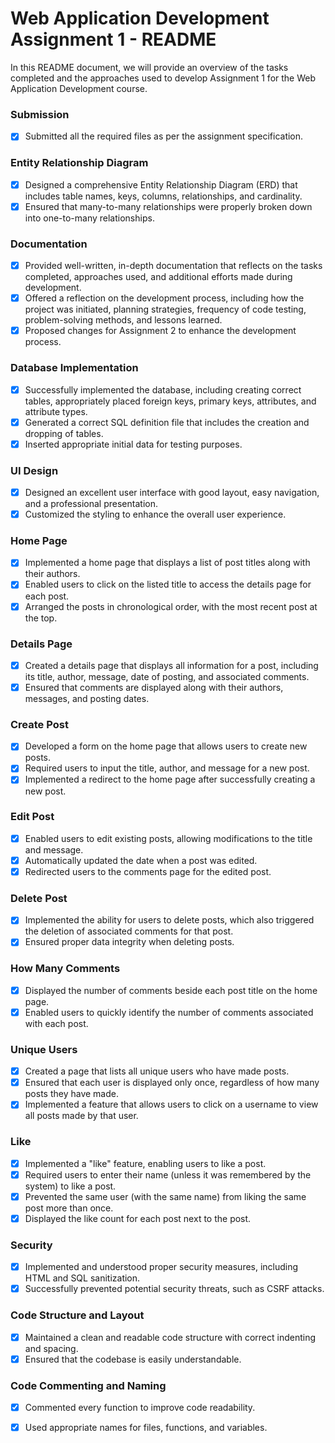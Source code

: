 # Web Application Development Assignment 1 - README

In this README document, we will provide an overview of the tasks completed and the approaches used to develop Assignment 1 for the Web Application Development course.

### Submission
- [x] Submitted all the required files as per the assignment specification.

### Entity Relationship Diagram
- [x] Designed a comprehensive Entity Relationship Diagram (ERD) that includes table names, keys, columns, relationships, and cardinality.
- [x] Ensured that many-to-many relationships were properly broken down into one-to-many relationships.

### Documentation
- [x] Provided well-written, in-depth documentation that reflects on the tasks completed, approaches used, and additional efforts made during development.
- [x] Offered a reflection on the development process, including how the project was initiated, planning strategies, frequency of code testing, problem-solving methods, and lessons learned.
- [x] Proposed changes for Assignment 2 to enhance the development process.

### Database Implementation
- [x] Successfully implemented the database, including creating correct tables, appropriately placed foreign keys, primary keys, attributes, and attribute types.
- [x] Generated a correct SQL definition file that includes the creation and dropping of tables.
- [x] Inserted appropriate initial data for testing purposes.

### UI Design
- [x] Designed an excellent user interface with good layout, easy navigation, and a professional presentation.
- [x] Customized the styling to enhance the overall user experience.

### Home Page
- [x] Implemented a home page that displays a list of post titles along with their authors.
- [x] Enabled users to click on the listed title to access the details page for each post.
- [x] Arranged the posts in chronological order, with the most recent post at the top.

### Details Page
- [x] Created a details page that displays all information for a post, including its title, author, message, date of posting, and associated comments.
- [x] Ensured that comments are displayed along with their authors, messages, and posting dates.

### Create Post
- [x] Developed a form on the home page that allows users to create new posts.
- [x] Required users to input the title, author, and message for a new post.
- [x] Implemented a redirect to the home page after successfully creating a new post.

### Edit Post
- [x] Enabled users to edit existing posts, allowing modifications to the title and message.
- [x] Automatically updated the date when a post was edited.
- [x] Redirected users to the comments page for the edited post.

### Delete Post
- [x] Implemented the ability for users to delete posts, which also triggered the deletion of associated comments for that post.
- [x] Ensured proper data integrity when deleting posts.

### How Many Comments
- [x] Displayed the number of comments beside each post title on the home page.
- [x] Enabled users to quickly identify the number of comments associated with each post.

### Unique Users
- [x] Created a page that lists all unique users who have made posts.
- [x] Ensured that each user is displayed only once, regardless of how many posts they have made.
- [x] Implemented a feature that allows users to click on a username to view all posts made by that user.

### Like
- [x] Implemented a "like" feature, enabling users to like a post.
- [x] Required users to enter their name (unless it was remembered by the system) to like a post.
- [x] Prevented the same user (with the same name) from liking the same post more than once.
- [x] Displayed the like count for each post next to the post.

### Security
- [x] Implemented and understood proper security measures, including HTML and SQL sanitization.
- [x] Successfully prevented potential security threats, such as CSRF attacks.

### Code Structure and Layout
- [x] Maintained a clean and readable code structure with correct indenting and spacing.
- [x] Ensured that the codebase is easily understandable.

### Code Commenting and Naming
- [x] Commented every function to improve code readability.
- [x] Used appropriate names for files, functions, and variables.

